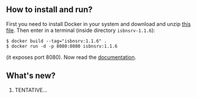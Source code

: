 ## How to install and run?

First you need to install Docker in your system and download and unzip [this file](https://github.com/xlcnd/isbnsrv/archive/refs/tags/v1.1.6.zip). Then enter in a terminal (inside directory `isbnsrv-1.1.6`):

```
$ docker build --tag="isbnsrv:1.1.6" .
$ docker run -d -p 8080:8080 isbnsrv:1.1.6
```

(it exposes port 8080). Now read the [documentation](https://github.com/xlcnd/isbnsrv/tree/v1.1.6#doccontinue).


## What's new?

1. TENTATIVE...
